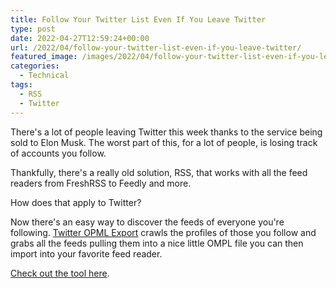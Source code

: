 ```yaml
---
title: Follow Your Twitter List Even If You Leave Twitter
type: post
date: 2022-04-27T12:59:24+00:00
url: /2022/04/follow-your-twitter-list-even-if-you-leave-twitter/
featured_image: /images/2022/04/follow-your-twitter-list-even-if-you-leave-twitter.png
categories:
  - Technical
tags:
  - RSS
  - Twitter
---
```


There's a lot of people leaving Twitter this week thanks to the service being sold to Elon Musk. The worst part of this, for a lot of people, is losing track of accounts you follow.

Thankfully, there's a really old solution, RSS, that works with all the feed readers from FreshRSS to Feedly and more.

How does that apply to Twitter?

Now there's an easy way to discover the feeds of everyone you're following. [Twitter OPML Export][1] crawls the profiles of those you follow and grabs all the feeds pulling them into a nice little OMPL file you can then import into your favorite feed reader.

[Check out the tool here][1].

 [1]: https://opml.glitch.me/